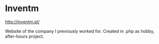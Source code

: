 # Inventm
http://inventm.pl/

Website of the company I previously worked for. Created in .php as hobby, after-hours project.
